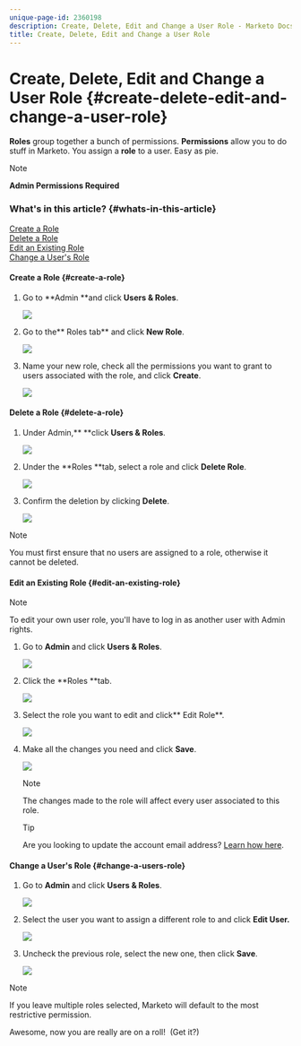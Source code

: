 ```yaml
---
unique-page-id: 2360198
description: Create, Delete, Edit and Change a User Role - Marketo Docs - Product Documentation
title: Create, Delete, Edit and Change a User Role
---
```


# Create, Delete, Edit and Change a User Role {#create-delete-edit-and-change-a-user-role}

**Roles** group together a bunch of permissions. **Permissions** allow you to do stuff in Marketo. You assign a **role** to a user. Easy as pie.

>[!NOTE]
>
>**Admin Permissions Required**

### What's in this article? {#whats-in-this-article}

[Create a Role](#create-a-role)  
[Delete a Role](#delete-a-role)  
[Edit an Existing Role](#edit-an-existing-role)  
[Change a User's Role](#change-a-users-role)

#### Create a Role {#create-a-role}

1. Go to **Admin **and click **Users & Roles**.

   ![](assets/image2014-9-16-13-3a29-3a48.png)

1. Go to the** Roles tab** and click **New Role**.

   ![](assets/image2014-9-16-13-3a30-3a0.png)

1. Name your new role, check all the permissions you want to grant to users associated with the role, and click **Create**.

   ![](assets/image2014-9-16-13-3a31-3a19.png)

#### Delete a Role {#delete-a-role}

1. Under Admin,** **click **Users & Roles**.

   ![](assets/image2014-9-16-13-3a31-3a42.png)

1. Under the **Roles **tab, select a role and click **Delete Role**.

   ![](assets/image2014-9-16-13-3a31-3a56.png)

1. Confirm the deletion by clicking **Delete**.

   ![](assets/image2014-9-16-13-3a32-3a25.png)

>[!NOTE]
>
>You must first ensure that no users are assigned to a role, otherwise it cannot be deleted.

#### Edit an Existing Role {#edit-an-existing-role}

>[!NOTE]
>
>To edit your own user role, you'll have to log in as another user with Admin rights.

1. Go to **Admin** and click **Users & Roles**.

   ![](assets/image2014-9-16-13-3a34-3a2.png)

1. Click the **Roles **tab.

   ![](assets/image2014-9-16-13-3a34-3a22.png)

1. Select the role you want to edit and click** Edit Role**.

   ![](assets/image2014-9-16-13-3a34-3a37.png)

1. Make all the changes you need and click **Save**.

   ![](assets/image2014-9-16-13-3a35-3a16.png)

   >[!NOTE]
   >
   >The changes made to the role will affect every user associated to this role.

   >[!TIP]
   >
   >Are you looking to update the account email address? [Learn how here](http://docs.marketo.com/x/3wFI).

#### Change a User's Role {#change-a-users-role}

1. Go to **Admin** and click **Users & Roles**.

   ![](assets/image2014-9-16-13-3a35-3a49.png)

1. Select the user you want to assign a different role to and click **Edit User.**

   ![](assets/image2014-9-16-13-36-8.png)

1. Uncheck the previous role, select the new one, then click **Save**.

   ![](assets/image2014-9-16-13-3a36-3a35.png)

>[!NOTE]
>
>If you leave multiple roles selected, Marketo will default to the most restrictive permission.

Awesome, now you are really are on a roll! &nbsp;(Get it?) 